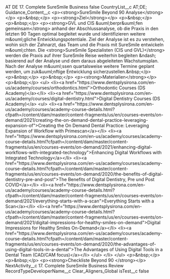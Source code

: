 <?xml version="1.0" encoding="UTF-8"?>
<CustomMetadata xmlns="http://soap.sforce.com/2006/04/metadata" xmlns:xsi="http://www.w3.org/2001/XMLSchema-instance" xmlns:xsd="http://www.w3.org/2001/XMLSchema">
    <label>AT DE 17. Complete SureSmile Business</label>
    <protected>false</protected>
    <values>
        <field>CountryList__c</field>
        <value xsi:type="xsd:string">AT;DE;</value>
    </values>
    <values>
        <field>Guidance_Content__c</field>
        <value xsi:type="xsd:string">&lt;p&gt;&lt;strong&gt;SureSmile Beyond 90 Analyse&lt;/strong&gt;&lt;/p&gt;
&lt;p&gt;&amp;nbsp;&lt;/p&gt;
&lt;p&gt;&lt;strong&gt;Ziel&lt;/strong&gt;&lt;/p&gt;
&lt;p&gt;&amp;nbsp;&lt;/p&gt;
&lt;p&gt;&amp;nbsp;&lt;/p&gt;
&lt;p&gt;&lt;strong&gt;GVL und CIS &amp;uuml;berpr&amp;uuml;fen gemeinsam&lt;/strong&gt; anhand der Abschlussanalyse, ob die Praxis in den letzten 90 Tagen optimal begleitet wurde und identifizieren weitere m&amp;ouml;gliche Entwicklungspotentiale. Ziel der Analyse ist es zu verstehen, wohin sich der Zahnarzt, das Team und die Praxis mit SureSmile entwickeln m&amp;ouml;chten. Die &lt;strong&gt;SureSmile Spezialisten (CIS und GVL)&lt;/strong&gt; werden die Praxis auf ihrer SureSmile Reise weiterhin begleiten &amp;ndash; basierend auf der Analyse und dem daraus abgeleiteten Wachstumsplan. Nach der Analyse m&amp;uuml;ssen quartalsweise weitere Termine geplant werden, um zuk&amp;uuml;nftige Entwicklung sicherzustellen.&amp;nbsp;&lt;/p&gt;
&lt;p&gt;&amp;nbsp;&lt;/p&gt;
&lt;p&gt;&amp;nbsp;&lt;/p&gt;
&lt;p&gt;&lt;strong&gt;Materialien&lt;/strong&gt;&lt;/p&gt;
&lt;p&gt;&amp;nbsp;&lt;/p&gt;
&lt;ul&gt;
&lt;li&gt;&lt;a href=&quot;https://www.dentsplysirona.com/en-us/academy/courses/orthodontics.html&quot;&gt;Orthodontic Courses (DS Academy)&lt;/a&gt;&lt;/li&gt;
&lt;li&gt;&lt;a href=&quot;https://www.dentsplysirona.com/en-us/academy/courses/digital-dentistry.html&quot;&gt;Digital Dentistry Courses (DS Academy)&lt;/a&gt;
&lt;ul&gt;
&lt;li&gt;&lt;a href=&quot;https://www.dentsplysirona.com/en-us/academy/courses/academy-course-details.html?cfpath=/content/dam/master/content-fragments/us/en/courses-events/on-demand/2021/creating-the-on-demand-dental-practice-leveraging-expansion-of&quot;&gt;Creating the On Demand Dental Practice: Leveraging Expansion of Workflow with Primescan&lt;/a&gt;&lt;/li&gt;
&lt;li&gt;&lt;a href=&quot;https://www.dentsplysirona.com/en-us/academy/courses/academy-course-details.html?cfpath=/content/dam/master/content-fragments/us/en/courses-events/on-demand/2021/enhancing-digital-workflows-with-integrated-technology&quot;&gt;Enhancing Digital Workflows with Integrated Technology&lt;/a&gt;&lt;/li&gt;
&lt;li&gt;&lt;a href=&quot;https://www.dentsplysirona.com/en-us/academy/courses/academy-course-details.html?cfpath=/content/dam/master/content-fragments/us/en/courses-events/on-demand/2020/the-benefits-of-digital-dentistry-pre-and-post&quot;&gt;The Benefits of Digital Dentistry, Pre und Post COVID&lt;/a&gt;&lt;/li&gt;
&lt;li&gt;&lt;a href=&quot;https://www.dentsplysirona.com/en-us/academy/courses/academy-course-details.html?cfpath=/content/dam/master/content-fragments/us/en/courses-events/on-demand/2021/everything-starts-with-a-scan&quot;&gt;Everything Starts with a Scan&lt;/a&gt;&lt;/li&gt;
&lt;li&gt;&lt;a href=&quot;https://www.dentsplysirona.com/en-us/academy/courses/academy-course-details.html?cfpath=/content/dam/master/content-fragments/us/en/courses-events/on-demand/2021/digital-impressions-for-healthy-smiles-on-demand&quot;&gt;Digital Impressions for Healthy Smiles On-Demand&lt;/a&gt;&lt;/li&gt;
&lt;li&gt;&lt;a href=&quot;https://www.dentsplysirona.com/en-us/academy/courses/academy-course-details.html?cfpath=/content/dam/master/content-fragments/us/en/courses-events/on-demand/2020/the-advantages-of-using-digital-tools-in-a-dental&quot;&gt;The Advantages of Using Digital Tools in a Dental Team (CAD/CAM focus)&lt;/a&gt;&lt;/li&gt;
&lt;/ul&gt;
&lt;/li&gt;
&lt;/ul&gt;
&lt;p&gt;&amp;nbsp;&lt;/p&gt;
&lt;p&gt;&amp;nbsp;&lt;/p&gt;
&lt;p&gt;&lt;strong&gt;Checkliste Beyond 90 &lt;/strong&gt;&lt;/p&gt;</value>
    </values>
    <values>
        <field>NextActivity__c</field>
        <value xsi:type="xsd:string">17. Complete SureSmile Business Review</value>
    </values>
    <values>
        <field>RecordTypeDeveloperName__c</field>
        <value xsi:type="xsd:string">Clear_Aligners_Global</value>
    </values>
    <values>
        <field>isTest__c</field>
        <value xsi:type="xsd:boolean">false</value>
    </values>
</CustomMetadata>
